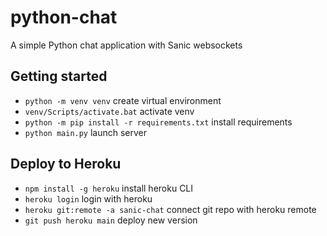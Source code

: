 # python-chat
A simple Python chat application with Sanic websockets

## Getting started
- `python -m venv venv` create virtual environment
- `venv/Scripts/activate.bat` activate venv
- `python -m pip install -r requirements.txt` install requirements
- `python main.py` launch server

## Deploy to Heroku
- `npm install -g heroku` install heroku CLI
- `heroku login` login with heroku
- `heroku git:remote -a sanic-chat` connect git repo with heroku remote
- `git push heroku main` deploy new version